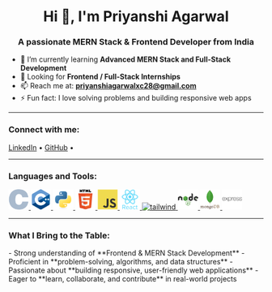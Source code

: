 <h1 align="center">Hi 👋, I'm Priyanshi Agarwal</h1>
<h3 align="center">A passionate MERN Stack & Frontend Developer from India</h3>

- 🌱 I’m currently learning **Advanced MERN Stack and Full-Stack Development**
- 💼 Looking for **Frontend / Full-Stack Internships**
- 📫 Reach me at: **priyanshiagarwalxc28@gmail.com**
- ⚡ Fun fact: I love solving problems and building responsive web apps

---

<h3 align="left">Connect with me:</h3>
<p align="left">
  <a href="https://www.linkedin.com/in/priyanshi-agarwal-93b330298?utm_source=share&utm_campaign=share_via&utm_content=profile&utm_medium=android_app" target="_blank" rel="noreferrer">LinkedIn</a> •
  <a href="https://github.com/priyanshiagarwall" target="_blank" rel="noreferrer">GitHub</a> •
  
</p>

---

<h3 align="left">Languages and Tools:</h3>
<p align="left">
  <a href="https://www.cprogramming.com/" target="_blank" rel="noreferrer">
    <img src="https://raw.githubusercontent.com/devicons/devicon/master/icons/c/c-original.svg" alt="c" width="40" height="40"/>
  </a>
  <a href="https://www.w3schools.com/cpp/" target="_blank" rel="noreferrer">
    <img src="https://raw.githubusercontent.com/devicons/devicon/master/icons/cplusplus/cplusplus-original.svg" alt="cplusplus" width="40" height="40"/>
  </a>
  <a href="https://www.python.org" target="_blank" rel="noreferrer">
    <img src="https://raw.githubusercontent.com/devicons/devicon/master/icons/python/python-original.svg" alt="python" width="40" height="40"/>
  </a>
  <a href="https://www.w3.org/html/" target="_blank" rel="noreferrer">
    <img src="https://raw.githubusercontent.com/devicons/devicon/master/icons/html5/html5-original-wordmark.svg" alt="html5" width="40" height="40"/>
  </a>
  <a href="https://developer.mozilla.org/en-US/docs/Web/JavaScript" target="_blank" rel="noreferrer">
    <img src="https://raw.githubusercontent.com/devicons/devicon/master/icons/javascript/javascript-original.svg" alt="javascript" width="40" height="40"/>
  </a>
  <a href="https://reactjs.org/" target="_blank" rel="noreferrer">
    <img src="https://raw.githubusercontent.com/devicons/devicon/master/icons/react/react-original-wordmark.svg" alt="react" width="40" height="40"/>
  </a>
  <a href="https://tailwindcss.com/" target="_blank" rel="noreferrer">
    <img src="https://www.vectorlogo.zone/logos/tailwindcss/tailwindcss-icon.svg" alt="tailwind" width="40" height="40"/>
  </a>
  <a href="https://nodejs.org/" target="_blank" rel="noreferrer">
    <img src="https://raw.githubusercontent.com/devicons/devicon/master/icons/nodejs/nodejs-original-wordmark.svg" alt="nodejs" width="40" height="40"/>
  </a>
  <a href="https://www.mongodb.com/" target="_blank" rel="noreferrer">
    <img src="https://raw.githubusercontent.com/devicons/devicon/master/icons/mongodb/mongodb-original-wordmark.svg" alt="mongodb" width="40" height="40"/>
  </a>
  <a href="https://expressjs.com/" target="_blank" rel="noreferrer">
    <img src="https://raw.githubusercontent.com/devicons/devicon/master/icons/express/express-original-wordmark.svg" alt="express" width="40" height="40"/>
  </a>
</p>

---




<h3 align="left">What I Bring to the Table:</h3>
- Strong understanding of **Frontend & MERN Stack Development**
- Proficient in **problem-solving, algorithms, and data structures**
- Passionate about **building responsive, user-friendly web applications**
- Eager to **learn, collaborate, and contribute** in real-world projects
